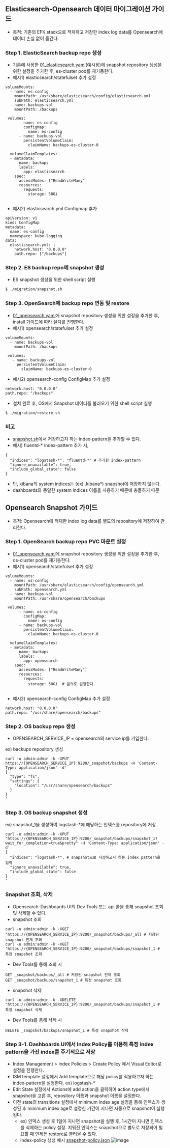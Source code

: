 ## Elasticsearch-Opensearch 데이터 마이그레이션 가이드
* 목적: 기존의 EFK stack으로 적재하고 저장한 index log data를 Opensearch에 데이터 손실 없이 옮긴다.

### Step 1. ElasticSearch backup repo 생성
* 기존에 사용한 [01_elasticsearch.yaml](migration/01_elasticsearch.yaml)(예시용)에 snapshot repository 생성을 위한 설정을 추가한 후, es-cluster pod를 재기동한다.
* 예시1) elasticsearch/statefulset 추가 설정
```
volumeMounts:
  - name: es-config
    mountPath: /usr/share/elasticsearch/config/elasticsearch.yml
    subPath: elasticsearch.yml
  - name: backups-vol
    mountPath: /backups
    
 volumes:
      - name: es-config
        configMap:
          name: es-config
      - name: backups-vol
        persistentVolumeClaim:
          claimName: backups-es-cluster-0
           
  volumeClaimTemplates:
  - metadata:
      name: backups
      labels:
        app: elasticsearch
    spec:
      accessModes: ["ReadWriteMany"]
      resources:
        requests:
          storage: 50Gi
          
```

* 예시2) elasticsearch.yml Configmap 추가
```
apiVersion: v1
kind: ConfigMap
metadata:
  name: es-config
  namespace: kube-logging
data:
  elasticsearch.yml: |
    network.host: "0.0.0.0"
    path.repo: ["/backups"]

```

### Step 2. ES backup repo에 snapshot 생성
* ES snapshot 생성을 위한 shell script 실행

```bash
$ ./migration/snapshot.sh

```
### Step 3. OpenSearch에 backup repo 연동 및 restore
* [01_opensearch.yaml](yaml/01_opensearch.yaml)에 snapshot repository 생성을 위한 설정을 추가한 후, install 가이드에 따라 설치를 진행한다.
* 예시1) opensearch/statefulset 추가 설정
```
volumeMounts:
  - name: backups-vol
    mountPath: /backups
    
 volumes:
   - name: backups-vol
     persistentVolumeClaim:
       claimName: backups-es-cluster-0       
```

* 예시2) opensearch-config ConfigMap 추가 설정
```
network.host: "0.0.0.0"
path.repo: "/backups"
```
* 설치 완료 후, OS에서 Snapshot 데이터를 불러오기 위한 shell script 실행

```bash
$ ./migration/restore.sh

```


### 비고
* [snapshot.sh](migration/snapshot.sh)에서 저장하고자 하는 index-pattern을 추가할 수 있다.
* 예시) fluentd-* index-pattern 추가 시,
```
{
  "indices": "logstash-*", "fluentd-*" # 추가한 index-pattern
  "ignore_unavailable": true,
  "include_global_state": false
}

```

* 단, kibana의 system indices는 (ex) .kibana*) snapshot에 저장하지 않는다.
* dashboards와 동일한 system indices 이름을 사용하기 때문에 충돌하기 때문

## Opensearch Snapshot 가이드
* 목적: Opensearch에 적재한 index log data를 별도의 repository에 저장하여 관리한다.

### Step 1. OpenSearch backup repo PVC 마운트 설정
* [01_opensearch.yaml](yaml/01_opensearch.yaml)에 snapshot repository 생성을 위한 설정을 추가한 후, os-cluster pod를 재기동한다.
* 예시1) opensearch/statefulset 추가 설정
```
volumeMounts:
  - name: os-config
    mountPath: /usr/share/elasticsearch/config/opensearch.yml
    subPath: opensearch.yml
  - name: backups-vol
    mountPath: /usr/share/opensearch/backups
    
 volumes:
      - name: os-config
        configMap:
          name: os-config
      - name: backups-vol
        persistentVolumeClaim:
          claimName: backups-os-cluster-0
           
  volumeClaimTemplates:
  - metadata:
      name: backups
      labels:
        app: opensearch
    spec:
      accessModes: ["ReadWriteMany"]
      resources:
        requests:
          storage: 50Gi  # 임의로 설정한다.
          
```
* 예시2) opensearch-config ConfigMap 추가 설정
```
network.host: "0.0.0.0"
path.repo: "/usr/share/opensearch/backups"
```

### Step 2. OS backup repo 생성
* OPENSEARCH_SERVICE_IP = opensearch의 service ip를 기입한다.

ex) backups repository 생성
```
curl -u admin:admin -k -XPUT https://{OPENSEARCH_SERVICE_IP}:9200/_snapshot/backups -H 'Content-Type: application/json' -d'
{
  "type": "fs",
  "settings": {
    "location": "/usr/share/opensearch/backups"
  }
}
'
```

### Step 3. OS backup snapshot 생성
ex) snapshot_1을 생성하여 logstash-*에 해당하는 인덱스를 repository에 저장
```
curl -u admin:admin -k -XPUT "https://{OPENSEARCH_SERVICE_IP}:9200/_snapshot/backups/snapshot_1?wait_for_completion=true&pretty" -H 'Content-Type: application/json' -d'
{
  "indices": "logstash-*", # snapshot으로 저장하고자 하는 index pattern을 입력
  "ignore_unavailable": true,
  "include_global_state": false
}
'
```

### Snapshot 조회, 삭제
* Opensearch-Dashboards UI의 Dev Tools 또는 api 콜을 통해 snapshot 조회 및 삭제할 수 있다.
* snapshot 조회
```
curl -u admin:admin -k -XGET "https://{OPENSEARCH_SERVICE_IP}:9200/_snapshot/backups/_all # 저장된 snapshot 전체 조회
curl -u admin:admin -k -XGET "https://{OPENSEARCH_SERVICE_IP}:9200/_snapshot/backups/snapshot_1 # 특정 snapshot 조회
```
* Dev Tools를 통해 조회 시
```
GET _snapshot/backups/_all # 저장된 snapshot 전체 조회
GET _snapshot/backups/snapshot_1 # 특정 snapshot 조회
```
* snapshot 삭제
```
curl -u admin:admin -k -XDELETE "https://{OPENSEARCH_SERVICE_IP}:9200/_snapshot/backups/snapshot_1 # 특정 snapshot 삭제
```
* Dev Tools를 통해 삭제 시
```
DELETE _snapshot/backups/snapshot_1 # 특정 snapshot 삭제
```
### Step 3-1. Dashboards UI에서 Index Policy를 이용해 특정 index pattern을 가진 index를 주기적으로 저장
*  Index Management > Index Policies > Create Policy 에서 Visual Editor로 설정을 진행한다.
*  ISM template 설정에서 Add template으로 해당 policy를 적용하고자 하는 index-pattern을 설정한다. ex) logstash-*
*  Edit State 설정에서 Actions에 add action을 클릭하여 action type에서 snapshot을 고른 후, repository 이름과 snapshot 이름을 설정한다.
*  이전 state의 transitions 설정에서 minimum index age 설정을 통해 인덱스가 생성된 후 minimum index age로 설정한 기간이 지나면 자동으로 snapshot이 실행된다.
    *  ex) 인덱스 생성 후 1일이 지나면 snapshot을 실행 후, 1시간이 지나면 인덱스를 삭제하는 policy 설정. 지워진 인덱스는 snapshot으로 별도로 저장되어 필요할 때 언제든 restore로 불러올 수 있다.
    *  index-policy 생성 예시 [snapshot-policy.json](migration/snapshot-policy.json)
![image](figure/snapshot-settings.png)
